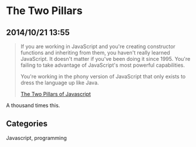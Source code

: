 # The Two Pillars

## 2014/10/21 13:55

> If you are working in JavaScript and you're creating constructor 
> functions and inheriting from them, you haven't really learned 
> JavaScript. It doesn't matter if you've been doing it since 1995. You're 
> failing to take advantage of JavaScript's most powerful capabilities. 
> 
> You're working in the phony version of JavaScript that only exists to 
> dress the language up like Java.
> 
> [The Two Pillars of Javascript][tp]

A thousand times this.

[tp]: https://medium.com/javascript-scene/the-two-pillars-of-javascript-ee6f3281e7f3
 
## Categories
Javascript, programming

